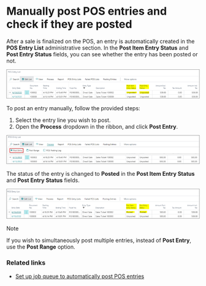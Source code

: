 # Manually post POS entries and check if they are posted

After a sale is finalized on the POS, an entry is automatically created in the **POS Entry List** administrative section. In the **Post Item Entry Status** and **Post Entry Status** fields, you can see whether the entry has been posted or not. 

![Picture1](../images/Picture1.png)

To post an entry manually, follow the provided steps:

1. Select the entry line you wish to post. 
2. Open the **Process** dropdown in the ribbon, and click **Post Entry**.  

![Picture2](../images/Picture2.png)

   The status of the entry is changed to **Posted** in the **Post Item Entry Status** and **Post Entry Status** fields.

   ![Picture3](../images/Picture3.png)

> [!Note]
> If you wish to simultaneously post multiple entries, instead of **Post Entry**, use the **Post Range** option.

### Related links

- [Set up job queue to automatically post POS entries](./Set_up_job_queue_to_post_POS_entries.md)

